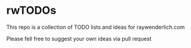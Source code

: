 # rwTODOs

This repo is a collection of TODO lists and ideas for raywenderlich.com

Please fell free to suggest your own ideas via pull request
